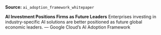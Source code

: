 **Source:** `ai_adoption_framework_whitepaper`

**AI Investment Positions Firms as Future Leaders**
Enterprises investing in industry-specific AI solutions are better positioned as future global economic leaders. — Google Cloud’s AI Adoption Framework
